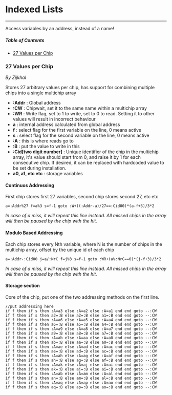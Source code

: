 # Indexed Lists

------------
Access variables by an address, instead of a name!

##### Table of Contents
 - [27 Values per Chip](#27-Values-per-Chip)
 

### 27 Values per Chip
*By Zijkhal*

Stores 27 arbitrary values per chip, has support for combining multiple chips into a single multichip array

 - **:Addr** : Global address
 - **:CW** : Chipwait, set it to the same name within a multichip array
 - **:WR** : Write flag, set to 1 to write, set to 0 to read. Setting it to other values will result in incorrect behaviour
 - **a** : internal address calculated from global address
 - **f** : select flag for the first variable on the line, 0 means active
 - **s** : select flag for the second variable on the line, 0 means active
 - **:A** : this is where reads go to
 - **:B** : put the value to write in this
 - **:Cid[two digit number]** : Unique identifier of the chip in the multichip array, it's value should start from 0, and raise it by 1 for each consecutive chip. If desired, it can be replaced with hardcoded value to be set during installation.
 - **a0, a1, etc etc** : storage variables

#### Continuos Addressing

First chip stores first 27 variables, second chip stores second 27, etc etc

```vbnet
a=:Addr%27 f=a%3 s=f-1 goto :W+((:Addr-a)/27==:Cid00)*(a-f+3)/3*2
```
*In case of a miss, it will repeat this line instead. All missed chips in the array will then be paused by the chip with the hit.*

#### Modulo Based Addressing

Each chip stores every Nth variable, where N is the number of chips in the multichip array, offset by the unique id of each chip

```vbnet
a=:Addr-:Cid00 j=a/:NrC f=j%3 s=f-1 goto :WR+(a%:NrC==0)*(j-f+3)/3*2
```
*In case of a miss, it will repeat this line instead. All missed chips in the array will then be paused by the chip with the hit.*

#### Storage section
Core of the chip, put one of the two addressing methods on the first line. 
```vbnet
//put addressing here
if f then if s then :A=a3 else :A=a2 else :A=a1 end end goto --:CW
if f then if s then a3=:B else a2=:B else a1=:B end end goto --:CW
if f then if s then :A=a6 else :A=a5 else :A=a4 end end goto --:CW
if f then if s then a6=:B else a5=:B else a4=:B end end goto --:CW
if f then if s then :A=a9 else :A=a8 else :A=a7 end end goto --:CW
if f then if s then a9=:B else a8=:B else a7=:B end end goto --:CW
if f then if s then :A=ab else :A=aa else :A=a0 end end goto --:CW
if f then if s then ab=:B else aa=:B else a0=:B end end goto --:CW
if f then if s then :A=ae else :A=ad else :A=ac end end goto --:CW
if f then if s then ae=:B else ad=:B else ac=:B end end goto --:CW
if f then if s then :A=ah else :A=ag else :A=af end end goto --:CW
if f then if s then ah=:B else ag=:B else af=:B end end goto --:CW
if f then if s then :A=ak else :A=aj else :A=ai end end goto --:CW
if f then if s then ak=:B else aj=:B else ai=:B end end goto --:CW
if f then if s then :A=ab else :A=am else :A=al end end goto --:CW
if f then if s then an=:B else am=:B else al=:B end end goto --:CW
if f then if s then :A=aq else :A=ap else :A=ao end end goto --:CW
if f then if s then aq=:B else ap=:B else ao=:B end end goto --:CW
```
